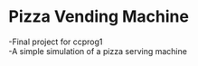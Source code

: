 # Pizza Vending Machine
-Final project for ccprog1<br/>
-A simple simulation of a pizza serving machine
